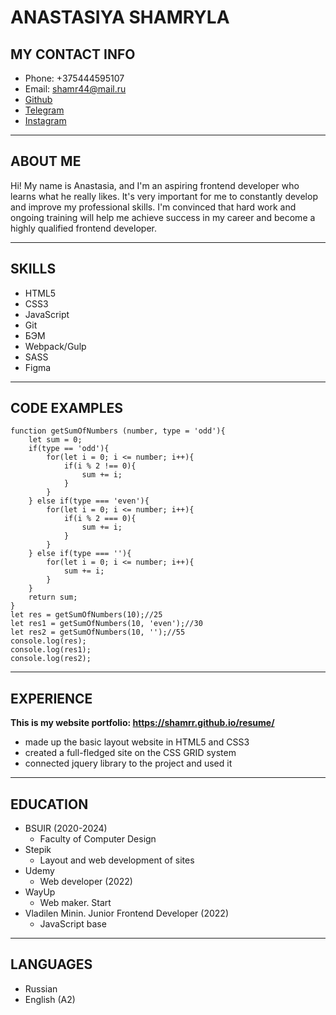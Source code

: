 # ANASTASIYA SHAMRYLA 

## MY CONTACT INFO
* Phone: +375444595107
* Email: shamr44@mail.ru
* [Github](https://github.com/shamrr)
* [Telegram](https://t.me/shamrrrrr)
* [Instagram](https://www.instagram.com/_.shamr._/?igshid=YmMyMTA2M2Y%3D)

****
## ABOUT ME
Hi! My name is Anastasia, and I'm an aspiring frontend developer who learns what he really likes. It's very important for me to constantly develop and improve my professional skills. I'm convinced that hard work and ongoing training will help me achieve success in my career and become a highly qualified frontend developer.

****
## SKILLS
* HTML5
* CSS3
* JavaScript
* Git
*  БЭМ
* Webpack/Gulp
* SASS
* Figma

****
## CODE EXAMPLES
```
function getSumOfNumbers (number, type = 'odd'){
    let sum = 0;
    if(type == 'odd'){
        for(let i = 0; i <= number; i++){
            if(i % 2 !== 0){
                sum += i;
            }
        }
    } else if(type === 'even'){
        for(let i = 0; i <= number; i++){
            if(i % 2 === 0){
                sum += i;
            }
        }
    } else if(type === ''){
        for(let i = 0; i <= number; i++){
            sum += i;
        }
    }
    return sum;
}
let res = getSumOfNumbers(10);//25
let res1 = getSumOfNumbers(10, 'even');//30
let res2 = getSumOfNumbers(10, '');//55
console.log(res);
console.log(res1);
console.log(res2);
```

*****
## EXPERIENCE
**This is my website portfolio: https://shamrr.github.io/resume/**

* made up the basic layout website in HTML5 and CSS3
* created a full-fledged site on the CSS GRID system
* connected jquery library to the project and used it

*****
## EDUCATION
* BSUIR (2020-2024)
    + Faculty of Computer Design
* Stepik
    + Layout and web development of sites
* Udemy
    + Web developer (2022)
* WayUp
    + Web maker. Start
* Vladilen Minin. Junior Frontend Developer (2022)
    + JavaScript base

****
## LANGUAGES
* Russian
* English (A2)